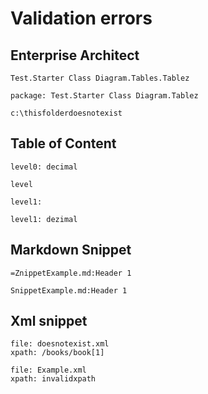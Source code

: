 ﻿# Validation errors

## Enterprise Architect
```ea-diagram
Test.Starter Class Diagram.Tables.Tablez
```

```ea-diagram
package: Test.Starter Class Diagram.Tablez
```

```folder-from-disk
c:\thisfolderdoesnotexist
```

## Table of Content
```toc
level0: decimal
```

```toc
level
```

```toc
level1:
```

```toc
level1: dezimal
```
## Markdown Snippet
```md-snippet
=ZnippetExample.md:Header 1
```
```md-snippet
SnippetExample.md:Header 1
```
## Xml snippet
```xml-snippet
file: doesnotexist.xml
xpath: /books/book[1]
```

```xml-snippet
file: Example.xml
xpath: invalidxpath
```
